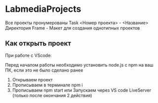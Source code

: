 # LabmediaProjects

Все проекты пронумерованы Task <Номер проекта> - <Название>
Директория Frame - Макет для создания однотипных проектов

## Как открыть проект

При работе с VScode:

Перед началом работы необходимо установить node.js с npm на ваш ПК, если это не было сделано ранее
1. Открываем проект
2. Прописываем в терминале npm i
3. Прописываем npm start или Запускаем через VS code LiveServer (только после окончания 2 действия)
